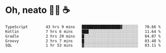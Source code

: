 # Oh, neato 🧑‍💻 ☕

<!--START_SECTION:waka-->

```txt
TypeScript        43 hrs 9 mins   █████████████████▓░░░░░░░   70.66 %
Kotlin            7 hrs 6 mins    ███░░░░░░░░░░░░░░░░░░░░░░   11.64 %
Gradle            2 hrs 29 mins   █░░░░░░░░░░░░░░░░░░░░░░░░   04.07 %
Groovy            2 hrs 7 mins    █░░░░░░░░░░░░░░░░░░░░░░░░   03.48 %
SQL               1 hr 53 mins    ▓░░░░░░░░░░░░░░░░░░░░░░░░   03.11 %
```

<!--END_SECTION:waka-->
